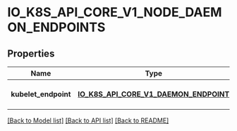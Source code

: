 # IO_K8S_API_CORE_V1_NODE_DAEMON_ENDPOINTS

## Properties
Name | Type | Description | Notes
------------ | ------------- | ------------- | -------------
**kubelet_endpoint** | [**IO_K8S_API_CORE_V1_DAEMON_ENDPOINT**](io.k8s.api.core.v1.DaemonEndpoint.md) |  | [optional] [default to null]

[[Back to Model list]](../README.md#documentation-for-models) [[Back to API list]](../README.md#documentation-for-api-endpoints) [[Back to README]](../README.md)


